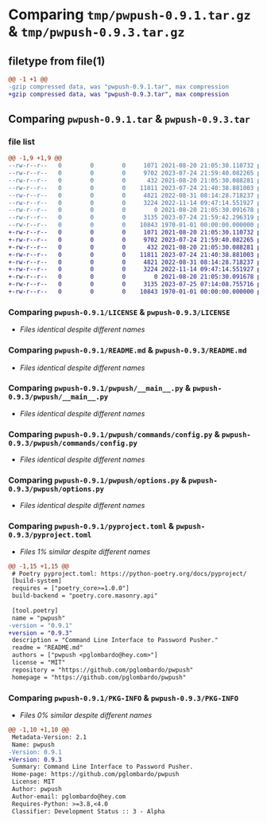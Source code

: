 # Comparing `tmp/pwpush-0.9.1.tar.gz` & `tmp/pwpush-0.9.3.tar.gz`

## filetype from file(1)

```diff
@@ -1 +1 @@
-gzip compressed data, was "pwpush-0.9.1.tar", max compression
+gzip compressed data, was "pwpush-0.9.3.tar", max compression
```

## Comparing `pwpush-0.9.1.tar` & `pwpush-0.9.3.tar`

### file list

```diff
@@ -1,9 +1,9 @@
--rw-r--r--   0        0        0     1071 2021-08-20 21:05:30.110732 pwpush-0.9.1/LICENSE
--rw-r--r--   0        0        0     9702 2023-07-24 21:59:40.082265 pwpush-0.9.1/README.md
--rw-r--r--   0        0        0      432 2021-08-20 21:05:30.088281 pwpush-0.9.1/pwpush/__init__.py
--rw-r--r--   0        0        0    11811 2023-07-24 21:40:38.881003 pwpush-0.9.1/pwpush/__main__.py
--rw-r--r--   0        0        0     4821 2022-08-31 08:14:28.718237 pwpush-0.9.1/pwpush/commands/config.py
--rw-r--r--   0        0        0     3224 2022-11-14 09:47:14.551927 pwpush-0.9.1/pwpush/options.py
--rw-r--r--   0        0        0        0 2021-08-20 21:05:30.091678 pwpush-0.9.1/pwpush/py.typed
--rw-r--r--   0        0        0     3135 2023-07-24 21:59:42.296319 pwpush-0.9.1/pyproject.toml
--rw-r--r--   0        0        0    10843 1970-01-01 00:00:00.000000 pwpush-0.9.1/PKG-INFO
+-rw-r--r--   0        0        0     1071 2021-08-20 21:05:30.110732 pwpush-0.9.3/LICENSE
+-rw-r--r--   0        0        0     9702 2023-07-24 21:59:40.082265 pwpush-0.9.3/README.md
+-rw-r--r--   0        0        0      432 2021-08-20 21:05:30.088281 pwpush-0.9.3/pwpush/__init__.py
+-rw-r--r--   0        0        0    11811 2023-07-24 21:40:38.881003 pwpush-0.9.3/pwpush/__main__.py
+-rw-r--r--   0        0        0     4821 2022-08-31 08:14:28.718237 pwpush-0.9.3/pwpush/commands/config.py
+-rw-r--r--   0        0        0     3224 2022-11-14 09:47:14.551927 pwpush-0.9.3/pwpush/options.py
+-rw-r--r--   0        0        0        0 2021-08-20 21:05:30.091678 pwpush-0.9.3/pwpush/py.typed
+-rw-r--r--   0        0        0     3135 2023-07-25 07:14:08.755716 pwpush-0.9.3/pyproject.toml
+-rw-r--r--   0        0        0    10843 1970-01-01 00:00:00.000000 pwpush-0.9.3/PKG-INFO
```

### Comparing `pwpush-0.9.1/LICENSE` & `pwpush-0.9.3/LICENSE`

 * *Files identical despite different names*

### Comparing `pwpush-0.9.1/README.md` & `pwpush-0.9.3/README.md`

 * *Files identical despite different names*

### Comparing `pwpush-0.9.1/pwpush/__main__.py` & `pwpush-0.9.3/pwpush/__main__.py`

 * *Files identical despite different names*

### Comparing `pwpush-0.9.1/pwpush/commands/config.py` & `pwpush-0.9.3/pwpush/commands/config.py`

 * *Files identical despite different names*

### Comparing `pwpush-0.9.1/pwpush/options.py` & `pwpush-0.9.3/pwpush/options.py`

 * *Files identical despite different names*

### Comparing `pwpush-0.9.1/pyproject.toml` & `pwpush-0.9.3/pyproject.toml`

 * *Files 1% similar despite different names*

```diff
@@ -1,15 +1,15 @@
 # Poetry pyproject.toml: https://python-poetry.org/docs/pyproject/
 [build-system]
 requires = ["poetry_core>=1.0.0"]
 build-backend = "poetry.core.masonry.api"
 
 [tool.poetry]
 name = "pwpush"
-version = "0.9.1"
+version = "0.9.3"
 description = "Command Line Interface to Password Pusher."
 readme = "README.md"
 authors = ["pwpush <pglombardo@hey.com>"]
 license = "MIT"
 repository = "https://github.com/pglombardo/pwpush"
 homepage = "https://github.com/pglombardo/pwpush"
```

### Comparing `pwpush-0.9.1/PKG-INFO` & `pwpush-0.9.3/PKG-INFO`

 * *Files 0% similar despite different names*

```diff
@@ -1,10 +1,10 @@
 Metadata-Version: 2.1
 Name: pwpush
-Version: 0.9.1
+Version: 0.9.3
 Summary: Command Line Interface to Password Pusher.
 Home-page: https://github.com/pglombardo/pwpush
 License: MIT
 Author: pwpush
 Author-email: pglombardo@hey.com
 Requires-Python: >=3.8,<4.0
 Classifier: Development Status :: 3 - Alpha
```

